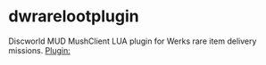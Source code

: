 # dwrarelootplugin
Discworld MUD MushClient LUA plugin for Werks rare item delivery missions.
[Plugin:](https://johnmathys.github.io/dwrarelootplugin/Rareloot_v1.02.xml)
